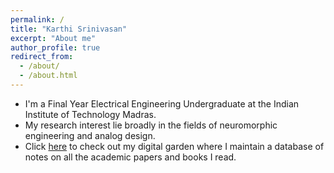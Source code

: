 ```yaml
---
permalink: /
title: "Karthi Srinivasan"
excerpt: "About me"
author_profile: true
redirect_from:
  - /about/
  - /about.html
---
```


- I'm a Final Year Electrical Engineering Undergraduate at the Indian Institute of Technology Madras.
- My research interest lie broadly in the fields of neuromorphic engineering and analog design.
- Click [here](https://karthisrinivasan.github.io/quartz/) to check out my digital garden where I maintain a database of notes on all the academic papers and books I read.
